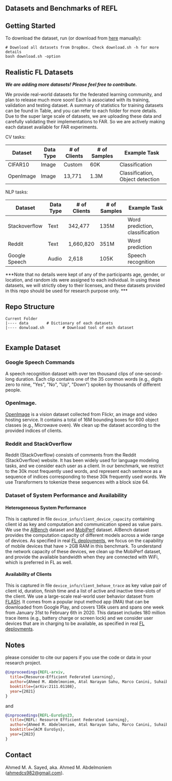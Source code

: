
## Datasets and Benchmarks of REFL

## Getting Started

To download the dataset, run (or download from [here](https://drive.google.com/drive/folders/12s44-VmbLozTsU9oM4RGzXpBfgoeFqmy?usp=sharing) manually):

```
# Download all datasets from DropBox. Check download.sh -h for more details
bash download.sh -option 
```

## Realistic FL Datasets

***We are adding more datasets! Please feel free to contribute.***

We provide real-world datasets for the federated learning community, and plan to release much more soon! Each is associated with its training, validation and testing dataset. A summary of statistics for training datasets can be found in Table, and you can refer to each folder for more details. Due to the super large scale of datasets, we are uploading these data and carefully validating their implementations to FAR. So we are actively making each dataset available for FAR experiments. 

CV tasks:

| Dataset   | Data Type   | # of Clients | # of Samples | Example Task | 
|-----------| ----------- |--------------|--------------|    ----------- |
| CIFAR10   |   Image     | Custom       | 60K          |   Classification  |    
| OpenImage |   Image     | 13,771       | 1.3M         |   Classification, Object detection      |

NLP tasks:

| Dataset       | Data Type   |# of Clients  | # of Samples   | Example Task | 
| -----------   | ----------- | -----------  |  ----------- |   ----------- |
| Stackoverflow |   Text      |   342,477    |   135M        |  Word prediction, classification |
| Reddit        |   Text      |  1,660,820   |   351M        |  Word prediction   |
|Google Speech  |   Audio     |     2,618    |   105K        |   Speech recognition |


***Note that no details were kept of any of the participants age, gender, or location, and random ids were assigned to each individual. In using these datasets, we will strictly obey to their licenses, and these datasets provided in this repo should be used for research purpose only. ***

## Repo Structure

```
Current Folder
|---- data        # Dictionary of each datasets 
|---- donwload.sh        # Download tool of each dataset
    
```

## Example Dataset

### Google Speech Commands
A speech recognition dataset with over ten thousand clips of one-second-long duration. Each clip contains one of the 35 common words (e.g., digits zero to nine, "Yes", "No", "Up", "Down") spoken by thousands of different people. 

### OpenImage. 
[OpenImage](https://storage.googleapis.com/openimages/web/index.html) is a vision dataset collected from Flickr, an image and video hosting service. It contains a total of 16M bounding boxes for 600 object classes (e.g., Microwave oven). We clean up the dataset according to the provided indices of clients. 


### Reddit and StackOverflow
Reddit (StackOverflow) consists of comments from the Reddit (StackOverflow) website. It has been widely used for language modeling tasks, and we consider each user as a client. In our benchmark, we restrict to the 30k most frequently used words, and represent each sentence as a sequence of indices corresponding to these 30k frequently used words. We use Transformers to tokenize these sequences with a block size 64.

### Dataset of System Performance and Availability

#### Heterogeneous System Performance
This is captured in file `device_info/client_device_capacity` containing client id as key and computation and communication speed as value pairs. We use the [AIBench](http://ai-benchmark.com/ranking_deeplearning_detailed.html) dataset and [MobiPerf](https://www.measurementlab.net/tests/mobiperf/) dataset. AIBench dataset provides the computation capacity of different models across a wide range of devices. As specified in real [FL deployments](https://arxiv.org/abs/1902.01046), we focus on the capability of mobile devices that have > 2GB RAM in this benchmark. To understand the network capacity of these devices, we clean up the MobiPerf dataset, and provide the available bandwidth when they are connected with WiFi, which is preferred in FL as well. 

#### Availability of Clients
This is captured in file `device_info/client_behave_trace` as key value pair of client id, duration, finish time and a list of active and inactive time-slots of the client. We use a large-scale real-world user behavior dataset from [FLASH](https://github.com/PKU-Chengxu/FLASH). It comes from a popular input method app (IMA) that can be downloaded from Google Play, and covers 136k users and spans one week from January 31st to February 6th in 2020. This dataset includes 180 million trace items (e.g., battery charge or screen lock) and we consider user devices that are in charging to be available, as specified in real [FL deployments](https://arxiv.org/abs/1902.01046).

## Notes
please consider to cite our papers if you use the code or data in your research project.

```bibtex
@inproceedings{REFL-arxiv,
  title={Resource-Efficient Federated Learning},
  author={Ahmed M. Abdelmoniem, Atal Narayan Sahu, Marco Canini, Suhaib A. Fahmy},
  booktitle={arXiv:2111.01108},
  year={2021}
}
```

and  

```bibtex
@inproceedings{REFL-EuroSys23,
  title={REFL: Resource Efficient Federated Learning},
  author={Ahmed M. Abdelmoniem, Atal Narayan Sahu, Marco Canini, Suhaib A. Fahmy},
  booktitle={ACM EuroSys},
  year={2023}
}
```

## Contact
Ahmed M. A. Sayed, aka. Ahmed M. Abdelmoniem (ahmedcs982@gmail.com).


